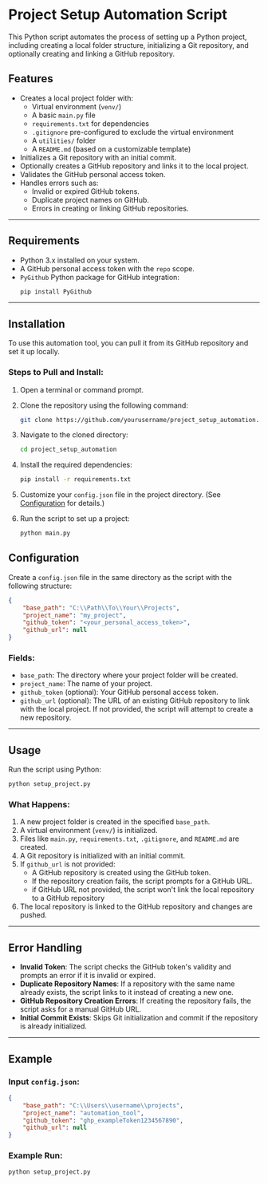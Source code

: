 

# Project Setup Automation Script

This Python script automates the process of setting up a Python project, including creating a local folder structure, initializing a Git repository, and optionally creating and linking a GitHub repository.

## Features

- Creates a local project folder with:
  - Virtual environment (`venv/`)
  - A basic `main.py` file
  - `requirements.txt` for dependencies
  - `.gitignore` pre-configured to exclude the virtual environment
  - A `utilities/` folder
  - A `README.md` (based on a customizable template)
- Initializes a Git repository with an initial commit.
- Optionally creates a GitHub repository and links it to the local project.
- Validates the GitHub personal access token.
- Handles errors such as:
  - Invalid or expired GitHub tokens.
  - Duplicate project names on GitHub.
  - Errors in creating or linking GitHub repositories.

---

## Requirements

- Python 3.x installed on your system.
- A GitHub personal access token with the `repo` scope.
- `PyGithub` Python package for GitHub integration:
  ```bash
  pip install PyGithub
  ```

---

## Installation

To use this automation tool, you can pull it from its GitHub repository and set it up locally.

### Steps to Pull and Install:

1. Open a terminal or command prompt.

2. Clone the repository using the following command:
   ```bash
   git clone https://github.com/yourusername/project_setup_automation.git
   ```

3. Navigate to the cloned directory:
   ```bash
   cd project_setup_automation
   ```

4. Install the required dependencies:
   ```bash
   pip install -r requirements.txt
   ```

5. Customize your `config.json` file in the project directory. (See [Configuration](#configuration) for details.)

6. Run the script to set up a project:
   ```bash
   python main.py
   ```

## Configuration

Create a `config.json` file in the same directory as the script with the following structure:

```json
{
    "base_path": "C:\\Path\\To\\Your\\Projects",
    "project_name": "my_project",
    "github_token": "<your_personal_access_token>",
    "github_url": null
}
```

### Fields:
- `base_path`: The directory where your project folder will be created.
- `project_name`: The name of your project.
- `github_token` (optional): Your GitHub personal access token.
- `github_url` (optional): The URL of an existing GitHub repository to link with the local project. If not provided, the script will attempt to create a new repository.

---

## Usage

Run the script using Python:

```bash
python setup_project.py
```

### What Happens:
1. A new project folder is created in the specified `base_path`.
2. A virtual environment (`venv/`) is initialized.
3. Files like `main.py`, `requirements.txt`, `.gitignore`, and `README.md` are created.
4. A Git repository is initialized with an initial commit.
5. If `github_url` is not provided:
   - A GitHub repository is created using the GitHub token.
   - If the repository creation fails, the script prompts for a GitHub URL.
   - if GitHub URL not provided, the script won't link the local repository to a GitHub repository
6. The local repository is linked to the GitHub repository and changes are pushed.

---

## Error Handling

- **Invalid Token**: The script checks the GitHub token's validity and prompts an error if it is invalid or expired.
- **Duplicate Repository Names**: If a repository with the same name already exists, the script links to it instead of creating a new one.
- **GitHub Repository Creation Errors**: If creating the repository fails, the script asks for a manual GitHub URL.
- **Initial Commit Exists**: Skips Git initialization and commit if the repository is already initialized.

---

## Example

### Input `config.json`:
```json
{
    "base_path": "C:\\Users\\username\\projects",
    "project_name": "automation_tool",
    "github_token": "ghp_exampleToken1234567890",
    "github_url": null
}
```

### Example Run:
```bash
python setup_project.py
```



